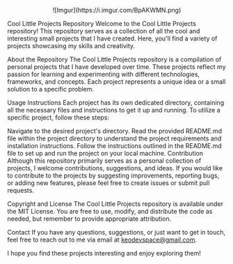 <p align="center">
![Imgur](https://i.imgur.com/BpAKWMN.png)
</p>

Cool Little Projects Repository
Welcome to the Cool Little Projects repository! This repository serves as a collection of all the cool and interesting small projects that I have created. Here, you'll find a variety of projects showcasing my skills and creativity.

About the Repository
The Cool Little Projects repository is a compilation of personal projects that I have developed over time. These projects reflect my passion for learning and experimenting with different technologies, frameworks, and concepts. Each project represents a unique idea or a small solution to a specific problem.

Usage Instructions
Each project has its own dedicated directory, containing all the necessary files and instructions to get it up and running. To utilize a specific project, follow these steps:

Navigate to the desired project's directory.
Read the provided README.md file within the project directory to understand the project requirements and installation instructions.
Follow the instructions outlined in the README.md file to set up and run the project on your local machine.
Contribution
Although this repository primarily serves as a personal collection of projects, I welcome contributions, suggestions, and ideas. If you would like to contribute to the projects by suggesting improvements, reporting bugs, or adding new features, please feel free to create issues or submit pull requests.

Copyright and License
The Cool Little Projects repository is available under the MIT License. You are free to use, modify, and distribute the code as needed, but remember to provide appropriate attribution.

Contact
If you have any questions, suggestions, or just want to get in touch, feel free to reach out to me via email at keodevspace@gmail.com.

I hope you find these projects interesting and enjoy exploring them!
